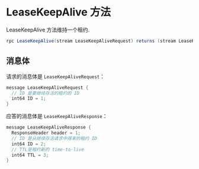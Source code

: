 # LeaseKeepAlive 方法

LeaseKeepAlive 方法维持一个租约.

```java
rpc LeaseKeepAlive(stream LeaseKeepAliveRequest) returns (stream LeaseKeepAliveResponse) {}
```

## 消息体

请求的消息体是 `LeaseKeepAliveRequest`：

```java
message LeaseKeepAliveRequest {
  // ID 是要继续存活的租约的 ID
  int64 ID = 1;
}
```

应答的消息体是 `LeaseKeepAliveResponse`：

```java
message LeaseKeepAliveResponse {
  ResponseHeader header = 1;
  // ID 是从继续存活请求中得来的租约 ID
  int64 ID = 2;
  // TTL是租约新的 time-to-live
  int64 TTL = 3;
}
```


